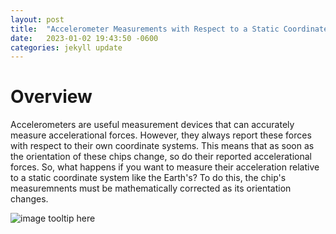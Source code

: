 ```yaml
---
layout: post
title:  "Accelerometer Measurements with Respect to a Static Coordinate System"
date:   2023-01-02 19:43:50 -0600
categories: jekyll update
---
```


# Overview
Accelerometers are useful measurement devices that can accurately measure accelerational forces. However, they always report these forces with respect to their own coordinate systems. This means that as soon as the orientation of these chips change, so do their reported accelerational forces. So, what happens if you want to measure their acceleration relative to a static coordinate system like the Earth's? To do this, the chip's measuremnents must be mathematically corrected as its orientation changes. 


![image tooltip here](/assets/coordinate_system.png)
